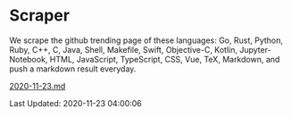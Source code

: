 # Scraper

We scrape the github trending page of these languages: Go, Rust, Python, Ruby, C++, C, Java, Shell, Makefile, Swift, Objective-C, Kotlin, Jupyter-Notebook, HTML, JavaScript, TypeScript, CSS, Vue, TeX, Markdown, and push a markdown result everyday.

[2020-11-23.md](https://github.com/yangwenmai/github-trending-backup/blob/master/2020-11-23.md)

Last Updated: 2020-11-23 04:00:06